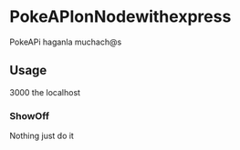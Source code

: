 # PokeAPIonNodewithexpress

PokeAPi haganla muchach@s

## Usage
3000 the localhost

### ShowOff

Nothing just do it
